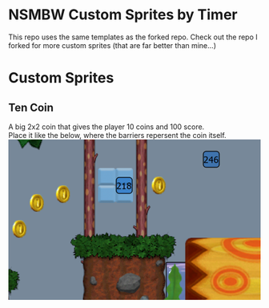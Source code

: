 # NSMBW Custom Sprites by Timer
This repo uses the same templates as the forked repo. Check out the repo I forked for more custom sprites (that are far better than mine...)
# Custom Sprites
## Ten Coin
A big 2x2 coin that gives the player 10 coins and 100 score.<br>Place it like the below, where the barriers repersent the coin itself.<br>
<img src="https://github.com/Arturo618/NSMBW-Custom-Sprites/blob/main/readmeAsset/tencoinplacementguide.png" align="center" />